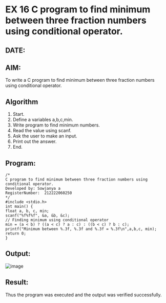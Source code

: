 # EX 16 C program to find minimum between three fraction numbers using conditional operator.
## DATE:
## AIM:
To write a C program to find minimum between three fraction numbers using conditional operator.

## Algorithm
1. Start.
2. Define a variables a,b,c,min.
3. Write program to find minimum numbers.
4. Read the value using scanf.
5. Ask the user to make an input.
6. Print out the answer.
7. End. 

## Program:
```
/*
C program to find minimum between three fraction numbers using conditional operator.
Developed by: Sowjanya a
RegisterNumber:  212222060250
*/
#include <stdio.h>
int main() {
float a, b, c, min;
scanf("%f%f%f", &a, &b, &c);
// Finding minimum using conditional operator 
min = (a < b) ? ((a < c) ? a : c) : ((b < c) ? b : c);
printf("Minimum between %.3f, %.3f and %.3f = %.3f\n",a,b,c, min);
return 0;
}
```

## Output:

![image](https://github.com/user-attachments/assets/f8d57b2a-eac9-4b51-b0c9-81540734adf6)


## Result:
Thus the program was executed and the output was verified successfully.
